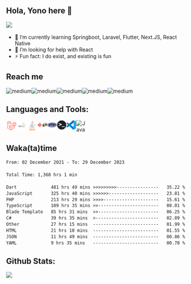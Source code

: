 
## Hola, Yono here 👋
![](https://visitor-badge.laobi.icu/badge?page_id=chrisdionisius)
- 🌱 I’m currently learning Springboot, Laravel, Flutter, Next.JS, React Native
- 🤔 I’m looking for help with React
- ⚡ Fun fact: I do exist, and existing is fun

## Reach me

[<img align="left" alt="medium" src="https://img.shields.io/badge/LinkedIn-0077B5?style=for-the-badge&logo=linkedin&logoColor=white" />][linkedin]
[<img align="left" alt="medium" src="https://img.shields.io/badge/GitHub-100000?style=for-the-badge&logo=github&logoColor=white"/>][github]
[<img align="left" alt="medium" src="https://img.shields.io/badge/Facebook-1877F2?style=for-the-badge&logo=facebook&logoColor=white" />][facebook]
[<img align="left" alt="medium" src="https://img.shields.io/badge/Instagram-E4405F?style=for-the-badge&logo=instagram&logoColor=white" />][instagram]
[<img align="left" alt="medium" src="https://img.shields.io/badge/Twitter-1DA1F2?style=for-the-badge&logo=twitter&logoColor=white" />][twitter]

<br />

## Languages and Tools:
<p align="center">
<img align="left" alt="Laravel" width="30px" src="https://raw.githubusercontent.com/github/explore/56a826d05cf762b2b50ecbe7d492a839b04f3fbf/topics/laravel/laravel.png" />
<img align="left" alt="MySQL" width="26px" src="https://raw.githubusercontent.com/github/explore/80688e429a7d4ef2fca1e82350fe8e3517d3494d/topics/mysql/mysql.png" />
<img align="left" alt="Java" width="30px" src="https://raw.githubusercontent.com/github/explore/80688e429a7d4ef2fca1e82350fe8e3517d3494d/topics/java/java.png" />
<img align="left" alt="Git" width="26px" src="https://raw.githubusercontent.com/github/explore/80688e429a7d4ef2fca1e82350fe8e3517d3494d/topics/git/git.png" />
<img align="left" alt="Php" width="26px" src="https://raw.githubusercontent.com/github/explore/ccc16358ac4530c6a69b1b80c7223cd2744dea83/topics/php/php.png" />
<img align="left" alt="Terminal" width="26px" src="https://raw.githubusercontent.com/github/explore/80688e429a7d4ef2fca1e82350fe8e3517d3494d/topics/terminal/terminal.png" />
<img align="left" alt="Visual Studio Code" width="26px" src="https://raw.githubusercontent.com/github/explore/80688e429a7d4ef2fca1e82350fe8e3517d3494d/topics/visual-studio-code/visual-studio-code.png" />
<img align="left" alt="Java" width="26px" src="https://camo.githubusercontent.com/dba44352519c595b249c605692a52a258f9fcd93e7cf3b086c4240b508e874b6/68747470733a2f2f63646e2e7261776769742e636f6d2f6269744865726f2f62697449636f6e2f6d61737465722f7376672f6a6176612d616c742d73712e737667" />
</p>

<br />
<br />

## Waka(ta)time
<!--START_SECTION:waka-->

```txt
From: 02 December 2021 - To: 29 December 2023

Total Time: 1,368 hrs 1 min

Dart             481 hrs 49 mins >>>>>>>>>----------------   35.22 %
JavaScript       325 hrs 40 mins >>>>>>-------------------   23.81 %
PHP              213 hrs 29 mins >>>>---------------------   15.61 %
TypeScript       109 hrs 35 mins >>-----------------------   08.01 %
Blade Template   85 hrs 31 mins  >>-----------------------   06.25 %
C#               39 hrs 35 mins  >------------------------   02.89 %
Other            27 hrs 15 mins  -------------------------   01.99 %
HTML             21 hrs 10 mins  -------------------------   01.55 %
JSON             11 hrs 49 mins  -------------------------   00.86 %
YAML             9 hrs 35 mins   -------------------------   00.70 %
```

<!--END_SECTION:waka-->

## Github Stats:
<div>
<a href="https://github-readme-stats.vercel.app/api?username=chrisdionisius&theme=tokyonight" >
  <img align="left" src="https://github-readme-stats.vercel.app/api?username=chrisdionisius&count_private=true&show_icons=true&theme=aura_dark" />
</a>
</div>

[linkedin]: https://www.linkedin.com/in/chris-dionisius/
[instagram]: https://www.instagram.com/chrisdionisius/
[twitter]: https://twitter.com/chris_dionisius
[facebook]: https://www.facebook.com/chrisdionisius
[github]: https://github.com/chrisdionisius
